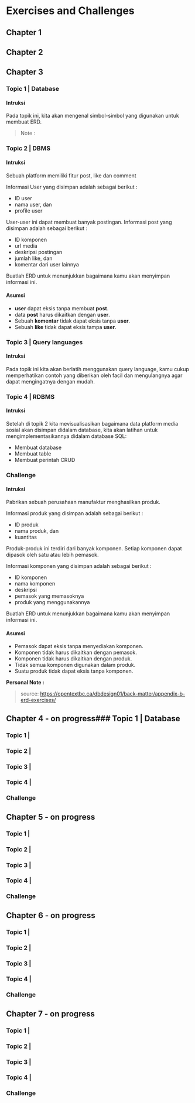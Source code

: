 # Exercises and Challenges


## Chapter 1
## Chapter 2

## Chapter 3
  
### Topic 1 | Database

#### Intruksi

Pada topik ini, kita akan mengenal simbol-simbol yang digunakan untuk membuat ERD.

> Note :


### Topic 2 | DBMS

#### Intruksi

Sebuah platform memiliki fitur post, like dan comment

Informasi User yang disimpan adalah sebagai berikut :
- ID user
- nama user, dan
- profile user
 
User-user ini dapat membuat banyak postingan. Informasi post yang disimpan adalah sebagai berikut :
- ID komponen
- url media
- deskripsi postingan
- jumlah like, dan
- komentar dari user lainnya

Buatlah ERD untuk menunjukkan bagaimana kamu akan menyimpan informasi ini.

#### Asumsi
- **user** dapat eksis tanpa membuat **post**.
- data **post** harus dikaitkan dengan **user**.
- Sebuah **komentar** tidak dapat eksis tanpa **user**.
- Sebuah **like** tidak dapat eksis tampa **user**.


### Topic 3 | Query languages

#### Intruksi

Pada topik ini kita akan berlatih menggunakan query language, kamu cukup memperhatikan contoh yang diberikan oleh facil dan mengulangnya agar dapat mengingatnya dengan mudah.


### Topic 4 | RDBMS

#### Intruksi

Setelah di topik 2 kita mevisualisasikan bagaimana data platform media sosial akan disimpan didalam database, kita akan latihan untuk mengimplementasikannya didalam database SQL:
- Membuat database
- Membuat table
- Membuat perintah CRUD


### Challenge

#### Intruksi

Pabrikan sebuah perusahaan manufaktur menghasilkan produk.

Informasi produk yang disimpan adalah sebagai berikut :
- ID produk
- nama produk, dan
- kuantitas
 
Produk-produk ini terdiri dari banyak komponen. Setiap komponen dapat dipasok oleh satu atau lebih pemasok. 

Informasi komponen yang disimpan adalah sebagai berikut :
- ID komponen
- nama komponen
- deskripsi
- pemasok yang memasoknya
- produk yang menggunakannya

Buatlah ERD untuk menunjukkan bagaimana kamu akan menyimpan informasi ini.

#### Asumsi
- Pemasok dapat eksis tanpa menyediakan komponen.
- Komponen tidak harus dikaitkan dengan pemasok.
- Komponen tidak harus dikaitkan dengan produk.
- Tidak semua komponen digunakan dalam produk.
- Suatu produk tidak dapat eksis tanpa komponen.

**Personal Note :**
> source: https://opentextbc.ca/dbdesign01/back-matter/appendix-b-erd-exercises/


## Chapter 4 - on progress### Topic 1 | Database

### Topic 1 | 
### Topic 2 | 
### Topic 3 | 
### Topic 4 | 
### Challenge



## Chapter 5 - on progress

### Topic 1 | 
### Topic 2 | 
### Topic 3 | 
### Topic 4 | 
### Challenge




## Chapter 6 - on progress

### Topic 1 | 
### Topic 2 | 
### Topic 3 | 
### Topic 4 | 
### Challenge




## Chapter 7 - on progress

### Topic 1 | 
### Topic 2 | 
### Topic 3 | 
### Topic 4 | 
### Challenge